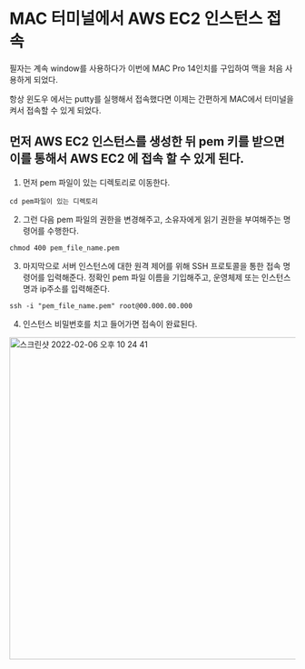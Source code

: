 
# MAC 터미널에서 AWS EC2 인스턴스 접속

  필자는 계속 window를 사용하다가 이번에 MAC Pro 14인치를 구입하여 맥을 처음 사용하게 되었다.
  
  항상 윈도우 에서는 putty를 실행해서 접속했다면 이제는 간편하게 MAC에서 터미널을 켜서 접속할 수 있게 되었다.
  
  
  ## 먼저 AWS EC2 인스턴스를 생성한 뒤 pem 키를 받으면 이를 통해서 AWS EC2 에 접속 할 수 있게 된다.

  1. 먼저 pem 파일이 있는 디렉토리로 이동한다.
  
  `cd pem파일이 있는 디렉토리`
  
  2. 그런 다음 pem 파일의 권한을 변경해주고, 소유자에게 읽기 권한을 부여해주는 명령어를 수행한다.
  
  `chmod 400 pem_file_name.pem`
  
  3. 마지막으로 서버 인스턴스에 대한 원격 제어를 위해 SSH 프로토콜을 통한 접속 명령어를 입력해준다. 정확인 pem 파일 이름을 기입해주고, 운영체제 또는 인스턴스명과 ip주소를 입력해준다.
  
  `ssh -i "pem_file_name.pem" root@00.000.00.000`
  
  4. 인스턴스 비밀번호를 치고 들어가면 접속이 완료된다.
  
  <img width="567" alt="스크린샷 2022-02-06 오후 10 24 41" src="https://user-images.githubusercontent.com/79154652/152683155-febda77a-648e-473d-bbd1-7c7ee3c01854.png">

  
